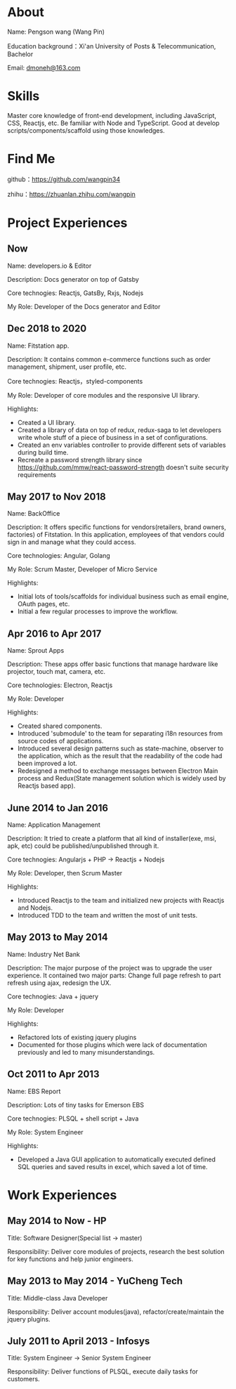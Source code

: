 # About

Name: Pengson wang (Wang Pin)

Education background：Xi'an University of Posts & Telecommunication, Bachelor

Email: dmoneh@163.com

# Skills

Master core knowledge of front-end development, including JavaScript, CSS, Reactjs, etc. Be familiar with Node and TypeScript. Good at develop scripts/components/scaffold using those knowledges.

# Find Me

github：https://github.com/wangpin34

zhihu：https://zhuanlan.zhihu.com/wangpin

# Project Experiences

## Now

Name: developers.io & Editor

Description: Docs generator on top of Gatsby

Core technogies: Reactjs, GatsBy, Rxjs, Nodejs

My Role: Developer of the Docs generator and Editor


## Dec 2018 to 2020

Name: Fitstation app.

Description: It contains common e-commerce functions such as order management, shipment, user profile, etc.

Core technogies: Reactjs，styled-components

My Role: Developer of core modules and the responsive UI library.

Highlights:

- Created a UI library.
- Created a library of data on top of redux, redux-saga to let developers write whole stuff of a piece of business in a set of configurations.
- Created an env variables controller to provide different sets of variables during build time.
- Recreate a password strength library since https://github.com/mmw/react-password-strength doesn't suite security requirements

## May 2017 to Nov 2018

Name: BackOffice

Description: It offers specific functions for vendors(retailers, brand owners, factories) of Fitstation. In this application, employees of that vendors could sign in and manage what they could access.

Core technologies: Angular, Golang

My Role: Scrum Master, Developer of Micro Service

Highlights:

- Initial lots of tools/scaffolds for individual business such as email engine, OAuth pages, etc.
- Initial a few regular processes to improve the workflow.

## Apr 2016 to Apr 2017

Name: Sprout Apps

Description: These apps offer basic functions that manage hardware like projector, touch mat, camera, etc.

Core technologies: Electron, Reactjs

My Role: Developer

Highlights:

- Created shared components.
- Introduced 'submodule' to the team for separating i18n resources from source codes of applications.
- Introduced several design patterns such as state-machine, observer to the application, which as the result that the readability of the code had been improved a lot.
- Redesigned a method to exchange messages between Electron Main process and Redux(State management solution which is widely used by Reactjs based app).

## June 2014 to Jan 2016

Name: Application Management

Description: It tried to create a platform that all kind of installer(exe, msi, apk, etc) could be published/unpublished through it.

Core technogies: Angularjs + PHP -> Reactjs + Nodejs

My Role: Developer, then Scrum Master

Highlights:

- Introduced Reactjs to the team and initialized new projects with Reactjs and Nodejs.
- Introduced TDD to the team and written the most of unit tests.

## May 2013 to May 2014

Name: Industry Net Bank

Description: The major purpose of the project was to upgrade the user experience. It contained two major parts: Change full page refresh to part refresh using ajax, redesign the UX.

Core technogies: Java + jquery

My Role: Developer

Highlights:

- Refactored lots of existing jquery plugins
- Documented for those plugins which were lack of documentation previously and led to many misunderstandings.

## Oct 2011 to Apr 2013

Name: EBS Report

Description: Lots of tiny tasks for Emerson EBS

Core technogies: PLSQL + shell script + Java

My Role: System Engineer

Highlights:

- Developed a Java GUI application to automatically executed defined SQL queries and saved results in excel, which saved a lot of time.

# Work Experiences

## May 2014 to Now - HP

Title: Software Designer(Special list -> master)

Responsibility: Deliver core modules of projects, research the best solution for key functions and help junior engineers.

## May 2013 to May 2014 - YuCheng Tech

Title: Middle-class Java Developer

Responsibility: Deliver account modules(java), refactor/create/maintain the jquery plugins.

## July 2011 to April 2013 - Infosys

Title: System Engineer -> Senior System Engineer

Responsibility: Deliver functions of PLSQL, execute daily tasks for customers.
